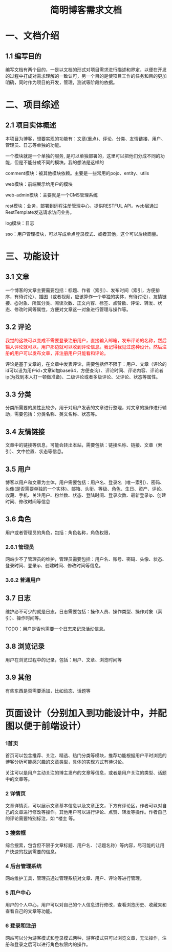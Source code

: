 

<h1 style="text-align:center; margin:40px">简明博客需求文档</h1>

# 一、文档介绍

## 1.1 编写目的

编写文档有两个目的，一是以文档的形式对项目需求进行描述和界定，以便在开发的过程中打成对需求理解的一致认可，另一个目的是使项目工作的任务和目的更加明确，同时作为项目的开发，管理，测试等阶段的依据。

# 二、项目综述

## 2.1  项目实体概述

本项目为博客，想要实现的功能有：文章(重点)、评论、分类、友情链接、用户、管理员、日志等单独的功能。

一个模块就是一个单独的服务, 是可以单独部署的，这里可以把他们分成不同的功能，但是不能分成不同的模块。我的想法是这样的

comment模块：被其他模块依赖。主要是一些常用的pojo、entity、utils

web模块：前端展示给用户的模块

web-admin模块：主要就是一个CMS管理系统

rest模块：业务，部署到远程注册管理中心，提供RESTFUL API。web层通过RestTemplate发送请求访问业务。

log模块：日志

sso：用户管理模块，可以写成单点登录模式、或者其他，这个可以后续商量。

#  三、功能设计

## 3.1 文章

一个博客的文章主要需要包括：标题、作者（索引）、发布时间（索引，方便排序，有待讨论）、插图（或者视频，应该算作一个单独的实体，有待讨论）、友情链接、@对象、所属分类、阅读次数、正文内容、标签、点赞数、评论、转发、状态、修改时间等属性，方便对文章这一对象进行管理与操作等。

## 3.2 评论

<p style="color:red">
    我觉的这块可以变成不需要登录注册用户，直接输入邮箱，发布评论的名称，然后输入评论就可以，用户那边就可以收到评论信息。我记得我见过这种设计。然后注册的用户可以发布文章，非注册用户只能看和评论。
</p>

评论是基于文章的，在文章中发表评论，需要包括但不限于：用户、文章（评论的id可以设为用户id+文章id加base64，方便查询）、评论时间、评论内容、评论者ip(为找到本人打一顿做准备)、二级评论或者多级评论、父评论、状态等属性。

## 3.3 分类

分类所需要的属性比较少，用于对用户发表的文章进行整理，对文章的操作进行辅助，需要包括：分类名称、英文名称、状态等。

## 3.4 友情链接

文章中的链接等信息，可能会转出本站，需要包括：链接名称、链接、文章（索引）、文中位置、状态等信息。

## 3.5 用户

博客以用户和文章为主体，用户需要包括：用户名、登录名（唯一索引）、密码、头像(是否需要单独的一个实体)、邮箱、头衔、等级、角色、生日、资产、评论、收藏、手机、关注用户、粉丝数、状态、登陆时间、登录次数、最新登录ip、创建时间、修改时间等信息

## 3.6 角色

用户或者管理员的角色，包括：角色名称，角色权限，

### 2.6.1 管理员

网站少不了管理员的维护，管理员需要包括：用户名、账号、密码、头像、状态、登录时间、登录ip、创建时间、修改时间等信息。

### 3.6.2 普通用户

## 3.7 日志

维护必不可少的就是日志，日志需要包括：操作人员、操作类型、操作对象（索引）、操作时间等。

TODO：用户是否也需要一个日志来记录活动信息。

## 3.8 浏览记录

用户在浏览过程中的记录，包括：用户、文章、浏览时间等

## 3.9 其他

有些东西是否需要添加，比如动态、话题等

#  页面设计（分别加入到功能设计中，并配图以便于前端设计）

### 1首页

首页可以包含推荐、关注、精选、热门分类等模块，推荐功能根据用户平时浏览的博客分析可能感兴趣的文章类型，具体的实现方式有待讨论。







关注可以是用户主动关注的博主发布的文章等信息，或者是用户关注的类型、话题中的文章等。

### 2 详情页

文章详情页，可以展示文章基本信息以及文章正文，下方有评论区，作者可以对自己的文章进行修改等操作。其他用户可以进行评论、点赞、转发等操作。作者自己的评论需要特别标注，如 *楼主 等。

### 3 搜索框

综合搜索，包含但不限于文章标题、用户名、（话题名称）等内容，尽可能的让用户快速的找到需要的信息。

 

### 4 后台管理系统

网站维护工具，管理员通过管理系统对文章、用户、评论等进行管理。

### 5 用户中心

用户的个人中心，用户可以对自己的个人信息进行修改，查看浏览历史、收藏夹和查看自己的文章等功能。

 

### 6 登录和注册

网站可以分为游客模式和登录模式两种，游客模式只可以浏览文章，无法操作，注册和登录之后可以进行角色权限内的操作。